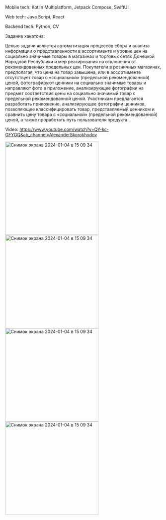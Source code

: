 Mobile tech: Kotlin Multiplatform, Jetpack Compose, SwiftUI

Web tech: Java Script, React

Backend tech: Python, CV

Задание хакатона:

Целью задачи является автоматизация процессов сбора и анализа информации о представленности в ассортименте и уровне цен на социально значимые товары в магазинах и торговых сетях Донецкой Народной Республики и мер реагирования на отклонения от рекомендованных предельных цен. Покупатели в розничных магазинах, предполагая, что цена на товар завышена, или в ассортименте отсутствует товар с «социальной» (предельной рекомендованной) ценой, фотографируют ценники на социально значимые товары и направляют фото в приложение, анализирующее фотографии на предмет соответствия цены на социально значимый товар с предельной рекомендованной ценой. Участникам предлагается разработать приложение, анализирующее фотографии ценников, позволяющее классифицировать товар, представляемый ценником и сравнить цену товара с «социальной» (предельной рекомендованной) ценой, а также проработать путь пользователя продукта.

Video: https://www.youtube.com/watch?v=QY-kc-GFYGQ&ab_channel=AlexanderSkorokhodov

<img width="300" alt="Снимок экрана 2024-01-04 в 15 09 34" src="https://github.com/larkes-cyber/HackathonPriceApp/assets/79082708/a22b54f3-0ce8-4964-a719-5c5fd6e0bebc">
<img width="300" alt="Снимок экрана 2024-01-04 в 15 09 34" src="https://github.com/larkes-cyber/HackathonPriceApp/assets/79082708/972373e9-083d-4fb1-aa4c-229ed7a7d544">
<img width="300" alt="Снимок экрана 2024-01-04 в 15 09 34" src="https://github.com/larkes-cyber/HackathonPriceApp/assets/79082708/318f32f4-82ab-40ad-ba86-eafb62d260fd">
<img width="300" alt="Снимок экрана 2024-01-04 в 15 09 34" src="https://github.com/larkes-cyber/HackathonPriceApp/assets/79082708/3e7a6885-a7cf-426c-af10-f96e10cecfbe">






